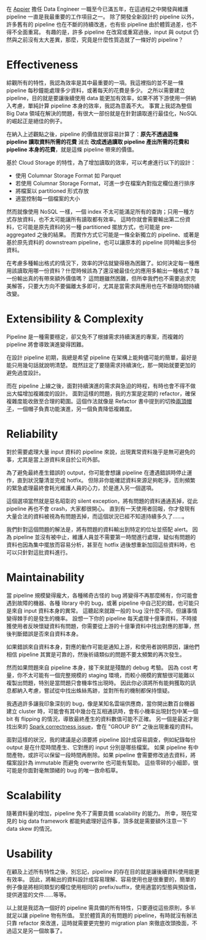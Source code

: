 <!--
.. title: 如何設計出好的 data pipeline
.. slug: what-makes-a-good-data-pipeline
.. date: 2021-02-12 14:55:27 UTC+08:00
.. tags: data pipeline, ETL, data engineering
.. link:
.. description:
.. type: text
-->

在 [Appier][] 擔任 Data Engineer 一職至今已滿五年，在這過程之中開發與維護 pipeline 一直是我最重要的工作項目之一。
除了開發全新設計的 pipeline 以外，許多舊有的 pipeline 也在不斷的持續改進，也有些 pipeline 由於體質過差，也不得不全面重寫。
有趣的是，許多 pipeline 在改寫或重寫過後，input 與 output 仍然與之前沒有太大差異，那麼，究竟是什麼性質造就了一條好的 pipeline？

# Effectiveness

綜觀所有的特性，我認為效率是其中最重要的一項。我這裡指的並不是一條 pipeline 每秒鐘能處理多少資料，或著每天的花費是多少。
之所以需要建立 pipeline，目的就是要讓後續使用 data 能更加有效率，如果不將下游使用一併納入考慮，單純計算 pipeline 本身的效率，我認為意義不大。
事實上我認為整個 Big Data 領域在解決的問題，有很大一部份就是在針對讀取進行最佳化，NoSQL 的崛起正是絕佳的例子。

在納入上述觀點之後，pipeline 的價值就很容易計算了：**原先不透過這條 pipeline 讀取資料所需的花費** 減去 **改成透過讀取 pipeline 產出所需的花費和 pipeline 本身的花費**，就是這條 pipeline 帶來的價值。

基於 Cloud Storage 的特性，為了增加讀取的效率，可以考慮進行以下的設計：

- 使用 Columnar Storage Format 如 Parquet
- 若使用 Columnar Storage Format，可進一步在檔案內對指定欄位進行排序
- 將檔案以 partitioned 形式存放
- 適當控制每一個檔案的大小

然而就像使用 NoSQL 一樣，一個 index 不太可能滿足所有的查詢；只用一種方式存放資料，也不太可能讓所有讀取都有效率。
這時你就會需要輸出第二份資料，它可能是原先資料的另一種 partitioned 擺放方式，也可能是 pre-aggregated 之後的結果。
而實作方式它可能是一條全新獨立的 pipeline、或著是基於原先資料的 downstream pipeline，也可以讓原本的 pipeline 同時輸出多份資料。

在考慮多種輸出格式的情況下，效率的評估就變得極為困難了。如何決定每一種應用該讀取用哪一份資料？什麼時候該為了還沒被最佳化的應用多輸出一種格式？每一份輸出真的有帶來額外價值嗎？
這問題雖然困難，但所幸我們也不需要追求完美解答，只要大方向不要偏離太多即可，尤其是當需求與應用也在不斷隨時間持續改變。

# Extensibility & Complexity

Pipeline 是一種需要穩定，卻又免不了根據需求持續演進的專案，而複雜的 pipeline 將會導致演進變得困難。

在設計 pipeline 初期，我總是希望 pipeline 在架構上能夠儘可能的簡單，最好是能只用幾句話就說明清楚。
既然註定了要隨需求持續演化，那一開始就要更加的避免過度設計。

而在 pipeline 上線之後，面對持續演進的需求與急迫的時程，有時也會不得不做出大幅增加複雜度的設計。
面對這樣的問題，我的方案是定期的 refactor，確保複雜度能收斂至合理的範圍。這個作法就像是 Refactor 書中提到的切換[兩頂帽子][]，一個帽子負責功能演進，另一個負責降低複雜度。

# Reliability

對於需要處理大量 input 資料的 pipeline 來說，出現異常資料幾乎是無可避免的事，尤其是當上游資料來自於公司外部。

為了避免最終產生錯誤的 output，你可能會想讓 pipeline 在遭遇錯誤時停止運作，直到狀況釐清並完成 hotfix。
但除非你能確認資料來源足夠乾淨，否則頻繁的緊急處理最終會耗光維護人員的心力，於是進入另一個選項。

這個選項當然就是惡名昭彰的 silent exception，將有問題的資料通通丟掉，從此 pipeline 再也不會 crash，大家都很開心。
直到有一天使用者回報，你才發現有大量合法的資料被視為有問題丟掉，而這個狀況已經不知道持續多久了……。

我們針對這個問題的解法是，將有問題的資料輸出到特定的位址並搭配 alert。
因為 pipeline 並沒有被中止，維護人員並不需要第一時間進行處理，疑似有問題的資料也因為集中擺放而容易分析，甚至在 hotfix 過後想重新加回這些資料時，也可以只針對這批資料進行。

# Maintainability

當 pipeline 規模變得龐大，各種稀奇古怪的 bug 將變得不再那麼稀有，你可能會遇到故障的機器、各種 library 中的 bug，或著 pipeline 中自己犯的錯，也可能只是來自 input 資料本身的異常。
這聽起來就跟一般的 bug 沒什麼不同，但讓事情變得棘手的是發生的機率。
設想一下你的 pipeline 每天處理十億筆資料，不時接獲使用者反映懷疑資料有問題，你需要從上游的十億筆資料中找出對應的那筆，然後判斷錯誤是否來自資料本身。

如果錯誤來自資料本身，對應的動作可能是通知上游，和使用者說明原因，讓他們相信 pipeline 其實是可靠的，然後祈禱類似的問題不要太頻繁的再次發生。

然而如果問題來自 pipeline 本身，接下來就是殘酷的 debug 考驗。
因為 cost 考量，你不太可能有一個完整規模的 staging 環境，而較小規模的實驗很可能難以複製出問題，特別是當問題只會機率性出現時。
因此你必須將所有能夠獲取的訊息都納入考慮，嘗試從中找出蛛絲馬跡，並對所有的機制都保持懷疑。

我遇過許多讓我印象深刻的 bug，像是某知名雲端供應商，當你開出數百台機器建立 cluster 時，可能會有其中幾台在互相通訊時，會有小機率出現封包中某一個 bit 有 flipping 的情況，導致最終產生的資料數值可能不正確。
另一個是最近才剛找出來的 [Spark correctness issue][]，會在 "GROUP BY" 之後出現重複的資料。

面對這樣的狀況，我的建議是必須要將 pipeline 設計成容易調查，例如紀錄每份 output 是在什麼時間產生、它對應的 input 分別是哪些檔案。
如果 pipeline 有中間產物，或許可以保留一段時間再刪除。如果 pipeline 會需要修改過去資料，將檔案設計為 immutable 而避免 overwrite 也可能有幫助。
這些零碎的小細節，很可能是你面對毫無頭緒的 bug 的唯一救命稻草。

# Scalability

隨著資料量的增加，pipeline 免不了需要具備 scalability 的能力。
所幸，現在常見的 big data framework 都能夠處理好這件事，頂多就是需要額外注意一下 data skew 的情況。

# Usability

在顧及上述所有特性之後，別忘記，pipeline 的存在目的就是讓後續資料使用能更有效率。
因此，將輸出的資料設計成容易理解、容易使用也是很重要的，簡單的例子像是將相同類型的欄位使用相同的 prefix/suffix，使用適當的型態與預設值，提供適當的文件……等等。


以上就是我認為一個好的 pipeline 需具備的所有特性，只要遵從這些原則，多半就足以讓 pipeline 物有所值。
至於體質真的有問題的 pipeline，有時就沒有辦法只靠 refactor 來改進，這時就需要更完整的 migration plan 來徹底改頭換面，不過這又是另一個故事了。


[Appier]: https://www.appier.com/
[兩頂帽子]: https://martinfowler.com/articles/preparatory-refactoring-example.html#TheTwoHats
[Spark correctness issue]: http://apache-spark-user-list.1001560.n3.nabble.com/Correctness-bug-on-Shuffle-Repartition-scenario-td39158.html
